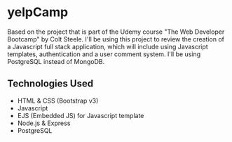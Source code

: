 # yelpCamp

Based on the project that is part of the Udemy course "The Web Developer Bootcamp" by Colt Steele. I'll be using this project to review the creation of a Javascript full stack application, which will include using Javascript templates, authentication and a user comment system. I'll be using PostgreSQL instead of MongoDB.

## Technologies Used
- HTML & CSS (Bootstrap v3)
- Javascript
- EJS (Embedded JS) for Javascript template
- Node.js & Express
- PostgreSQL
